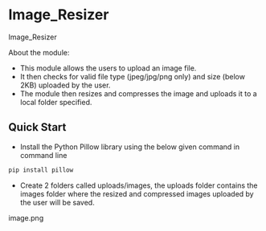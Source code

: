 # Image_Resizer
Image_Resizer

About the module:
- This module allows the users to upload an image file.
- It then checks for valid file type (jpeg/jpg/png only) and size (below 2KB) uploaded by the user.
- The module then resizes and compresses the image and uploads it to a local folder specified.

## Quick Start

- Install the Python Pillow library using the below given command in command line

```javascript
pip install pillow
```
- Create 2 folders called uploads/images, the uploads folder contains the images folder where the resized and compressed images uploaded by the user will be saved.


image.png